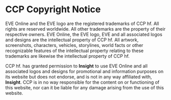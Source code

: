 # CCP Copyright Notice
EVE Online and the EVE logo are the registered trademarks of CCP hf. All rights are reserved worldwide. All other trademarks are the property of their respective owners. EVE Online, the EVE logo, EVE and all associated logos and designs are the intellectual property of CCP hf. All artwork, screenshots, characters, vehicles, storylines, world facts or other recognizable features of the intellectual property relating to these trademarks are likewise the intellectual property of CCP hf. 

CCP hf. has granted permission to **Insight** to use EVE Online and all associated logos and designs for promotional and information purposes on its website but does not endorse, and is not in any way affiliated with, **Insight**. CCP is in no way responsible for the content on or functioning of this website, nor can it be liable for any damage arising from the use of this website.